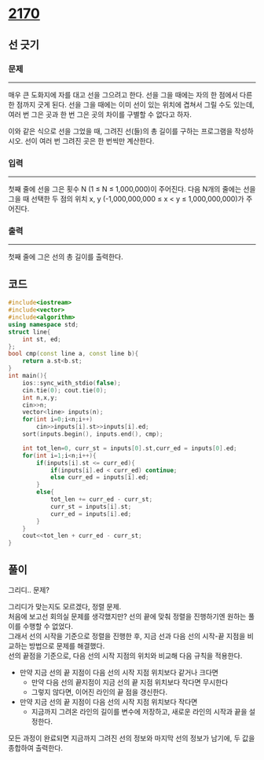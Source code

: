 # [2170](https://www.acmicpc.net/problem/2170)

## 선 긋기

### 문제

---

매우 큰 도화지에 자를 대고 선을 그으려고 한다. 선을 그을 때에는 자의 한 점에서 다른 한 점까지 긋게 된다. 선을 그을 때에는 이미 선이 있는 위치에 겹쳐서 그릴 수도 있는데, 여러 번 그은 곳과 한 번 그은 곳의 차이를 구별할 수 없다고 하자.

이와 같은 식으로 선을 그었을 때, 그려진 선(들)의 총 길이를 구하는 프로그램을 작성하시오. 선이 여러 번 그려진 곳은 한 번씩만 계산한다.

### 입력

---

첫째 줄에 선을 그은 횟수 N (1 ≤ N ≤ 1,000,000)이 주어진다. 다음 N개의 줄에는 선을 그을 때 선택한 두 점의 위치 x, y (-1,000,000,000 ≤ x < y ≤ 1,000,000,000)가 주어진다.

### 출력

---

첫째 줄에 그은 선의 총 길이를 출력한다.

## 코드

```cpp
#include<iostream>
#include<vector>
#include<algorithm>
using namespace std;
struct line{
    int st, ed;
};
bool cmp(const line a, const line b){
    return a.st<b.st;
}
int main(){
    ios::sync_with_stdio(false);
    cin.tie(0); cout.tie(0);
    int n,x,y;
    cin>>n;
    vector<line> inputs(n);
    for(int i=0;i<n;i++)
        cin>>inputs[i].st>>inputs[i].ed;
    sort(inputs.begin(), inputs.end(), cmp);

    int tot_len=0, curr_st = inputs[0].st,curr_ed = inputs[0].ed;
    for(int i=1;i<n;i++){
        if(inputs[i].st <= curr_ed){
            if(inputs[i].ed < curr_ed) continue;
            else curr_ed = inputs[i].ed;
        }
        else{
            tot_len += curr_ed - curr_st;
            curr_st = inputs[i].st;
            curr_ed = inputs[i].ed;
        }
    }
    cout<<tot_len + curr_ed - curr_st;
}
```

## 풀이

그리디.. 문제?  

그리디가 맞는지도 모르겠다, 정렬 문제.  
처음에 보고선 회의실 문제를 생각했지만? 선의 끝에 맞춰 정렬을 진행하기엔 원하는 풀이를 수행할 수 없었다.  
그래서 선의 시작을 기준으로 정렬을 진행한 후, 지금 선과 다음 선의 시작-끝 지점을 비교하는 방법으로 문제를 해결했다.  
선의 끝점을 기준으로, 다음 선의 시작 지점의 위치와 비교해 다음 규칙을 적용한다.  

- 만약 지금 선의 끝 지점이 다음 선의 시작 지점 위치보다 같거나 크다면
  - 만약 다음 선의 끝지점이 지금 선의 끝 지점 위치보다 작다면 무시한다
  - 그렇지 않다면, 이어진 라인의 끝 점을 갱신한다.  
- 만약 지금 선의 끝 지점이 다음 선의 시작 지점 위치보다 작다면
  - 지금까지 그려온 라인의 길이를 변수에 저장하고, 새로운 라인의 시작과 끝을 설정한다.  

모든 과정이 완료되면 지금까지 그려진 선의 정보와 마지막 선의 정보가 남기에, 두 값을 종합하여 출력한다.  
